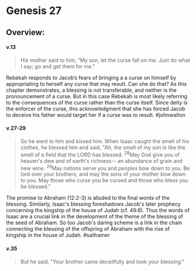 # Genesis 27

## Overview:


#### v.13
>His mother said to him, "My son, let the curse fall on me. Just do what I say; go and get them for me."

Rebekah responds to Jacob’s fears of bringing a a curse on himself by appropriating to herself any curse that may result. Can she do that? As this chapter demonstrates, a blessing is not transferable, and neither is the pronouncement of a curse. But in this case Rebekah is most likely referring to the consequences of the curse rather than the curse itself. Since deity is the enforcer of the curse, this acknowledgment that she has forced Jacob to deceive his father would target her if a curse was to result.
#johnwalton 

#### v.27-29
>So he went to him and kissed him. When Isaac caught the smell of his clothes, he blessed him and said, "Ah, the smell of my son is like the smell of a field that the LORD has blessed. <sup>28</sup>May God give you of heaven's dew and of earth's richness-- an abundance of grain and new wine. <sup>29</sup>May nations serve you and peoples bow down to you. Be lord over your brothers, and may the sons of your mother bow down to you. May those who curse you be cursed and those who bless you be blessed."

The promise to Abraham (12:2-3) is alluded to the final words of the blessing. Similarly, Isaac's blessing foreshadows Jacob's later prophecy concerning the kingship of the house of Judah (cf. 49:8). Thus the words of Isaac are a crucial link in the development of the theme of the blessing of the seed of Abraham. So too Jacob's daring scheme is a link in the chain connecting the blessing of the offspring of Abraham with the rise of kingship in the house of Judah.
#sailhamer 

#### v.35
>But he said, "Your brother came deceitfully and took your blessing."
